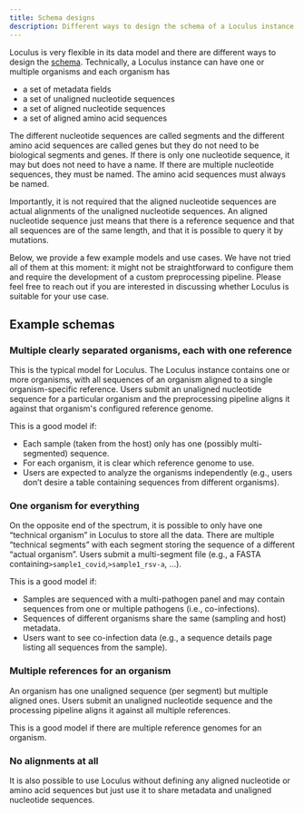 ```yaml
---
title: Schema designs
description: Different ways to design the schema of a Loculus instance
---
```


Loculus is very flexible in its data model and there are different ways to design the [schema](../../introduction/glossary#schema). Technically, a Loculus instance can have one or multiple organisms and each organism has

-   a set of metadata fields
-   a set of unaligned nucleotide sequences
-   a set of aligned nucleotide sequences
-   a set of aligned amino acid sequences

The different nucleotide sequences are called segments and the different amino acid sequences are called genes but they do not need to be biological segments and genes. If there is only one nucleotide sequence, it may but does not need to have a name. If there are multiple nucleotide sequences, they must be named. The amino acid sequences must always be named.

Importantly, it is not required that the aligned nucleotide sequences are actual alignments of the unaligned nucleotide sequences. An aligned nucleotide sequence just means that there is a reference sequence and that all sequences are of the same length, and that it is possible to query it by mutations.

Below, we provide a few example models and use cases. We have not tried all of them at this moment: it might not be straightforward to configure them and require the development of a custom preprocessing pipeline. Please feel free to reach out if you are interested in discussing whether Loculus is suitable for your use case.

## Example schemas

### Multiple clearly separated organisms, each with one reference

This is the typical model for Loculus. The Loculus instance contains one or more organisms, with all sequences of an organism aligned to a single organism-specific reference. Users submit an unaligned nucleotide sequence for a particular organism and the preprocessing pipeline aligns it against that organism's configured reference genome.

This is a good model if:

-   Each sample (taken from the host) only has one (possibly multi-segmented) sequence.
-   For each organism, it is clear which reference genome to use.
-   Users are expected to analyze the organisms independently (e.g., users don’t desire a table containing sequences from different organisms).

### One organism for everything

On the opposite end of the spectrum, it is possible to only have one “technical organism” in Loculus to store all the data. There are multiple “technical segments” with each segment storing the sequence of a different “actual organism”. Users submit a multi-segment file (e.g., a FASTA containing`>sample1_covid`,`>sample1_rsv-a`, ...).

This is a good model if:

-   Samples are sequenced with a multi-pathogen panel and may contain sequences from one or multiple pathogens (i.e., co-infections).
-   Sequences of different organisms share the same (sampling and host) metadata.
-   Users want to see co-infection data (e.g., a sequence details page listing all sequences from the sample).

### Multiple references for an organism

An organism has one unaligned sequence (per segment) but multiple aligned ones. Users submit an unaligned nucleotide sequence and the processing pipeline aligns it against all multiple references.

This is a good model if there are multiple reference genomes for an organism.

### No alignments at all

It is also possible to use Loculus without defining any aligned nucleotide or amino acid sequences but just use it to share metadata and unaligned nucleotide sequences.
